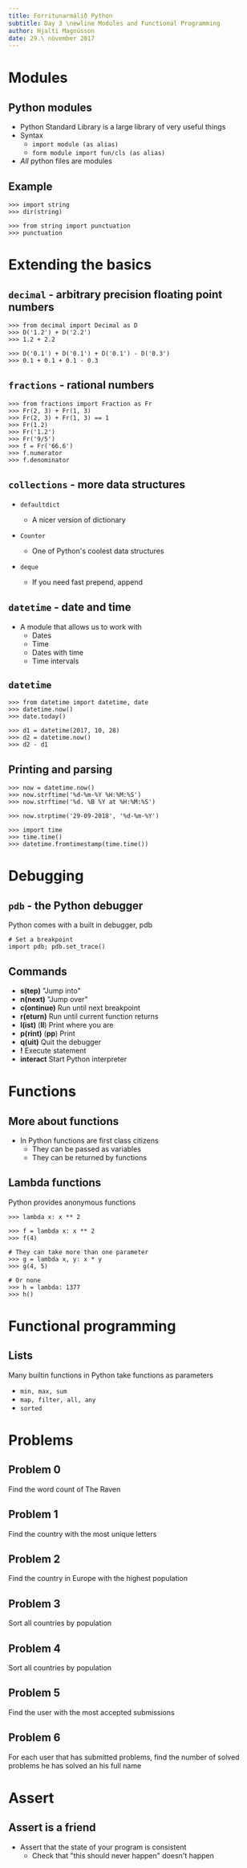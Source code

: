 ```yaml
---
title: Forritunarmálið Python
subtitle: Day 3 \newline Modules and Functional Programming
author: Hjalti Magnússon
date: 29.\ nóvember 2017
---
```


# Modules

## Python modules

* Python Standard Library is a large library of very useful things
* Syntax
    * `import module (as alias)`
    * `form module import fun/cls (as alias)`
* *All* python files are modules

## Example

```
>>> import string
>>> dir(string)

>>> from string import punctuation
>>> punctuation
```

# Extending the basics

## `decimal` - arbitrary precision floating point numbers

```
>>> from decimal import Decimal as D
>>> D('1.2') + D('2.2')
>>> 1.2 + 2.2

>>> D('0.1') + D('0.1') + D('0.1') - D('0.3')
>>> 0.1 + 0.1 + 0.1 - 0.3
```

## `fractions` - rational numbers

```
>>> from fractions import Fraction as Fr
>>> Fr(2, 3) + Fr(1, 3)
>>> Fr(2, 3) + Fr(1, 3) == 1
>>> Fr(1.2)
>>> Fr('1.2')
>>> Fr('9/5')
>>> f = Fr('66.6')
>>> f.numerator
>>> f.denominator
```

## `collections` - more data structures

* `defaultdict`
    * A nicer version of dictionary

* `Counter`
    * One of Python's coolest data structures

* `deque`
    * If you need fast prepend, append

## `datetime` - date and time

* A module that allows us to work with
    * Dates
    * Time
    * Dates with time
    * Time intervals

## `datetime`

```
>>> from datetime import datetime, date
>>> datetime.now()
>>> date.today()

>>> d1 = datetime(2017, 10, 28)
>>> d2 = datetime.now()
>>> d2 - d1
```

## Printing and parsing

```
>>> now = datetime.now()
>>> now.strftime('%d-%m-%Y %H:%M:%S')
>>> now.strftime('%d. %B %Y at %H:%M:%S')

>>> now.strptime('29-09-2018', '%d-%m-%Y')

>>> import time
>>> time.time()
>>> datetime.fromtimestamp(time.time())
```

# Debugging

## `pdb` - the Python debugger

Python comes with a built in debugger, pdb

```
# Set a breakpoint
import pdb; pdb.set_trace()
```

## Commands

* **s(tep)** "Jump into"
* **n(next)** "Jump over"
* **c(ontinue)** Run until next breakpoint
* **r(eturn)** Run until current function returns
* **l(ist)** (**ll**) Print where you are
* **p(rint)** (**pp**) Print
* **q(uit)** Quit the debugger
* **!** Execute statement
* **interact** Start Python interpreter

# Functions

## More about functions

* In Python functions are first class citizens
    * They can be passed as variables
    * They can be returned by functions


## Lambda functions

Python provides anonymous functions

```
>>> lambda x: x ** 2

>>> f = lambda x: x ** 2
>>> f(4)

# They can take more than one parameter
>>> g = lambda x, y: x * y
>>> g(4, 5)

# Or none
>>> h = lambda: 1377
>>> h()
```

# Functional programming

## Lists

Many builtin functions in Python take functions as parameters

* `min, max, sum`
* `map, filter, all, any`
* `sorted`

# Problems

## Problem 0

Find the word count of The Raven

## Problem 1

Find the country with the most unique letters

## Problem 2

Find the country in Europe with the highest population

## Problem 3

Sort all countries by population

## Problem 4

Sort all countries by population

## Problem 5

Find the user with the most accepted submissions

## Problem 6

For each user that has submitted problems, find the number of solved problems he has solved an his full name


# Assert

## Assert is a friend

* Assert that the state of your program is consistent
    * Check that "this should never happen" doesn't happen
